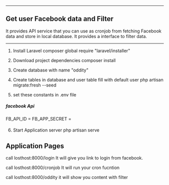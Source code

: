 

-------------------------------------
Get user Facebook data and Filter
-------------------------------------

It provides API service that you can use as cronjob from fetching Facebook data and store in local database.
It provides a interface to filter data.

--------------------------------


1. Install Laravel
composer global require "laravel/installer"

2. Download project dependencies
composer install

3. Create database with name "oddity" 

4. Create tables in database and user table fill with default user
php artisan migrate:fresh --seed

5. set these constants in .env file
##### facebook Api
FB_API_ID = 
FB_APP_SECRET = 
####


6. Start Application server
php artisan serve


Application Pages
-------------------------

call losthost:8000/login
It will give you link to login from facebook.

call losthost:8000/cronjob
It will run your cron fucntion

call losthost:8000/oddity
it will show you content with filter